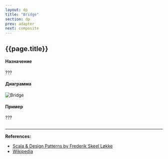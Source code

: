 ```yaml
---
layout: dp
title: "Bridge"
section: dp
prev: adapter
next: composite
---
```


## {{page.title}}

#### Назначение

???

#### Диаграмма

![Bridge](https://ru.wikipedia.org/wiki/%D0%A4%D0%B0%D0%B9%D0%BB:Bridgeuml.gif)

#### Пример

???

```scala mdoc

```


---

**References:**
- [Scala & Design Patterns by Frederik Skeel Løkke](https://www.scala-lang.org/old/sites/default/files/FrederikThesis.pdf)
- [Wikipedia](https://ru.wikipedia.org/wiki/%D0%9C%D0%BE%D1%81%D1%82_(%D1%88%D0%B0%D0%B1%D0%BB%D0%BE%D0%BD_%D0%BF%D1%80%D0%BE%D0%B5%D0%BA%D1%82%D0%B8%D1%80%D0%BE%D0%B2%D0%B0%D0%BD%D0%B8%D1%8F))
